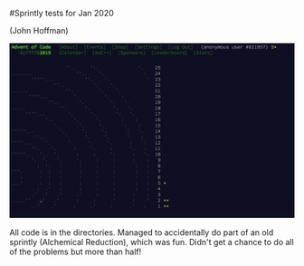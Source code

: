 #Sprintly tests for Jan 2020

(John Hoffman)

![advent of code progress](aoc_evidence.png)

All code is in the directories. Managed to accidentally do part of an old sprintly (Alchemical Reduction), which was fun. Didn't get a chance to do all of the problems but more than half!

